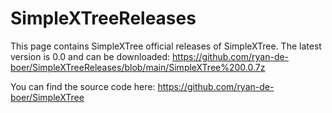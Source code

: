 # SimpleXTreeReleases

This page contains SimpleXTree official releases of SimpleXTree.
The latest version is 0.0 and can be downloaded: https://github.com/ryan-de-boer/SimpleXTreeReleases/blob/main/SimpleXTree%200.0.7z

You can find the source code here: https://github.com/ryan-de-boer/SimpleXTree
